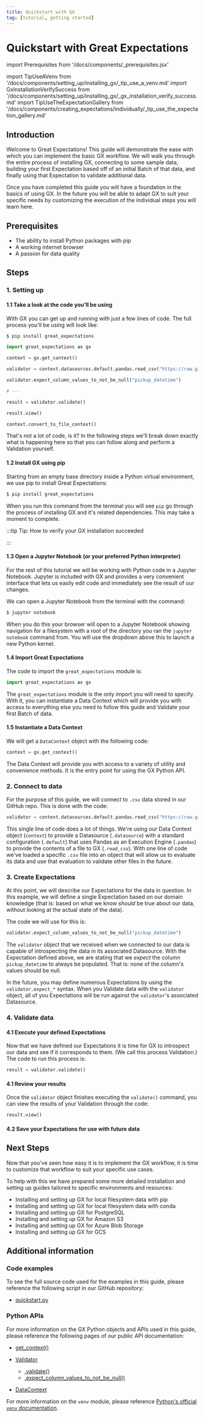 ```yaml
---
title: Quickstart with GX
tag: [tutorial, getting started]
---
```

# Quickstart with Great Expectations

import Prerequisites from '/docs/components/_prerequisites.jsx'

import TipUseAVenv from '/docs/components/setting_up/installing_gx/_tip_use_a_venv.md'
import GxInstallationVerifySuccess from '/docs/components/setting_up/installing_gx/_gx_installation_verify_success.md'
import TipUseTheExpectationGallery from '/docs/components/creating_expectations/individually/_tip_use_the_expectation_gallery.md'

## Introduction

Welcome to Great Expectations!  This guide will demonstrate the ease with which you can implement the basic GX workflow. We will walk you through the entire process of installing GX, connecting to some sample data, building your first Expectation based off of an initial Batch of that data, and finally using that Expectation to validate additional data.

Once you have completed this guide you will have a foundation in the basics of using GX.  In the future you will be able to adapt GX to suit your specific needs by customizing the execution of the individual steps you will learn here.

## Prerequisites

<Prerequisites requirePython = {true} requireInstallation = {false} requireDataContext = {false} requireSourceData = {null} requireDatasource = {false} requireExpectationSuite = {false}>

- The ability to install Python packages with pip
- A working internet browser
- A passion for data quality

</Prerequisites> 


<TipUseAVenv />

## Steps

### 1. Setting up

#### 1.1 Take a look at the code you'll be using

With GX you can get up and running with just a few lines of code.  The full process you'll be using will look like:

```bash title="Terminal input"
$ pip install great_expectations
```

```python title="Python code"
import great_expectations as gx

context = gx.get_context()

validator = context.datasources.default.pandas.read_csv("https://raw.githubusercontent.com/great_expectations/taxi_data.csv")

validator.expect_column_values_to_not_be_null("pickup_datetime")

# ---

result = validator.validate()

result.view()

context.convert_to_file_context()
```

That's not a lot of code, is it?  In the following steps we'll break down exactly what is happening here so that you can follow along and perform a Validation yourself.

#### 1.2 Install GX using pip

Starting from an empty base directory inside a Python virtual environment, we use pip to install Great Expectations:

```bash title="Terminal input"
$ pip install great_expectations
```

When you run this command from the terminal you will see `pip` go through the process of installing GX and it's related dependencies.  This may take a moment to complete.

:::tip Tip: How to verify your GX installation succeeded

<GxInstallationVerifySuccess />

:::


#### 1.3 Open a Jupyter Notebook (or your preferred Python interpreter)

For the rest of this tutorial we will be working with Python code in a Jupyter Notebook. Jupyter is included with GX and provides a very convenient interface that lets us easily edit code and immediately see the result of our changes.

We can open a Jupyter Notebook from the terminal with the command:

```bash title="Terminal input"
$ jupyter notebook
```

When you do this your browser will open to a Jupyter Notebook showing navigation for a filesystem with a root of the directory you ran the `jupyter notebook` command from.  You will use the dropdown above this to launch a new Python kernel.

#### 1.4 Import Great Expectations

The code to import the `great_expectations` module is:

```python title="Python code"
import great_expectations as gx
```

The `great_expectations` module is the only import you will need to specify.  With it, you can instantiate a Data Context which will provide you with access to everything else you need to follow this guide and Validate your first Batch of data.

#### 1.5 Instantiate a Data Context

We will get a `DataContext` object with the following code:

```python title="Python code"
context = gx.get_context()
```

The Data Context will provide you with access to a variety of utility and convenience methods.  It is the entry point for using the GX Python API.

### 2. Connect to data

For the purpose of this guide, we will connect to `.csv` data stored in our GitHub repo.  This is done with the code:

```python title="Python code"
validator = context.datasources.default.pandas.read_csv("https://raw.githubusercontent.com/great_expectations/taxi_data.csv")
```

This single line of code does a lot of things.  We're using our Data Context object (`context`) to provide a Datasource (`.datasource`) with a standard configuration (`.default`) that uses Pandas as an Execution Engine (`.pandas`) to provide the contents of a file to GX (`.read_csv`).  With one line of code we've loaded a specific `.csv` file into an object that will allow us to evaluate its data and use that evaluation to validate other files in the future.

### 3. Create Expectations

At this point, we will describe our Expectations for the data in question.  In this example, we will define a single Expectation based on our domain knowledge (that is: based on what we know _should_ be true about our data, without looking at the actual state of the data).

The code we will use for this is:

```python title="Python code"
validator.expect_column_values_to_not_be_null("pickup_datetime")
```

The `validator` object that we received when we connected to our data is capable of introspecting the data in its associated Datasource.  With the Expectation defined above, we are stating that we _expect_ the column `pickup_datetime` to always be populated.  That is: none of the column's values should be null.

In the future, you may define numerous Expectations by using the `validator.expect_*` syntax.  When you Validate data with the `validator` object, all of you Expectations will be run against the `validator`'s associated Datasource.

<TipUseTheExpectationGallery /> 

### 4. Validate data

#### 4.1 Execute your defined Expectations

Now that we have defined our Expectations it is time for GX to introspect our data and see if it corresponds to them.  (We call this process Validation.)  The code to run this process is:

```python title="Python code"
result = validator.validate()
```

#### 4.1 Review your results

Once the `validator` object finishes executing the `validate()` command, you can view the results of your Validation through the code:

```python title="Python code"
result.view()
```

#### 4.2 Save your Expectations for use with future data

## Next Steps 

Now that you've seen how easy it is to implement the GX workflow, it is time to customize that workflow to suit your specific use cases.

To help with this we have prepared some more detailed installation and setting up guides tailored to specific environments and resources:
- Installing and setting up GX for local filesystem data with pip
- Installing and setting up GX for local filesystem data with conda
- Installing and setting up GX for PostgreSQL
- Installing and setting up GX for Amazon S3
- Installing and setting up GX for Azure Blob Storage
- Installing and setting up GX for GCS

## Additional information

### Code examples

To see the full source code used for the examples in this guide, please reference the following script in our GitHub repository:
- [quickstart.py](https://path/to/the/script/on/github.com)

### Python APIs

For more information on the GX Python objects and APIs used in this guide, please reference the following pages of our public API documentation:

- [get_context()](https://docs.greatexpectations.io/docs/reference/api/util.py/#great_expectations.util.get_context)

- [Validator](/docs/reference/api/validator/validator/Validator_class.md)
  - [.validate()](https://docs.greatexpectations.io/docs/reference/api/validator/validator/Validator_class#great_expectations.validator.validator.Validator.validate)
  - [.expect_column_values_to_not_be_null()](https://greatexpectations.io/expectations/expect_column_values_to_not_be_null)

- [DataContext](/docs/reference/api/data_context/FileDataContext_class.md)

For more information on the `venv` module, please reference [Python's official `venv` documentation](https://docs.python.org/3/library/venv.html).